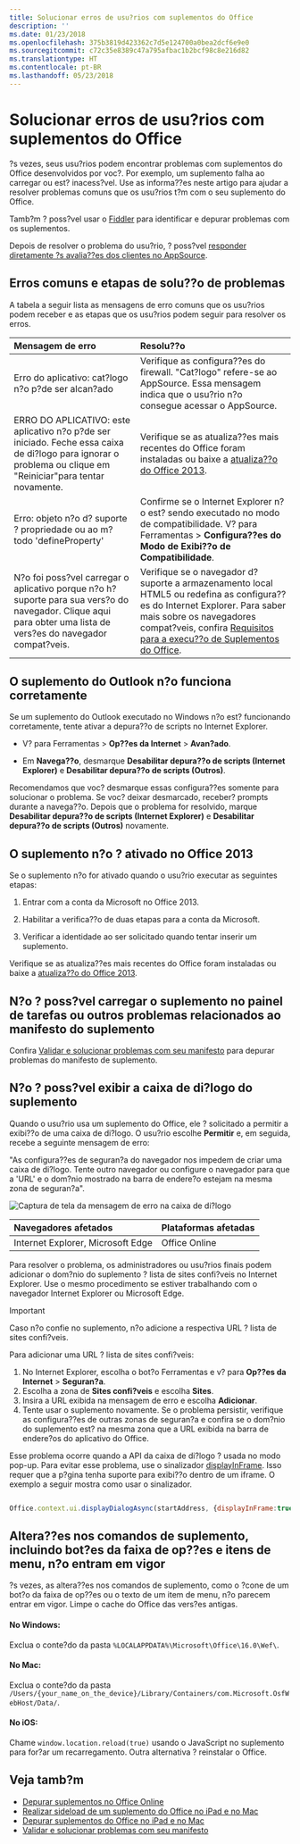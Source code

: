 ```yaml
---
title: Solucionar erros de usu?rios com suplementos do Office
description: ''
ms.date: 01/23/2018
ms.openlocfilehash: 375b3819d423362c7d5e124700a0bea2dcf6e9e0
ms.sourcegitcommit: c72c35e8389c47a795afbac1b2bcf98c8e216d82
ms.translationtype: HT
ms.contentlocale: pt-BR
ms.lasthandoff: 05/23/2018
---
```

# <a name="troubleshoot-user-errors-with-office-add-ins"></a>Solucionar erros de usu?rios com suplementos do Office

?s vezes, seus usu?rios podem encontrar problemas com suplementos do Office desenvolvidos por voc?. Por exemplo, um suplemento falha ao carregar ou est? inacess?vel. Use as informa??es neste artigo para ajudar a resolver problemas comuns que os usu?rios t?m com o seu suplemento do Office. 

Tamb?m ? poss?vel usar o [Fiddler](http://www.telerik.com/fiddler) para identificar e depurar problemas com os suplementos.

Depois de resolver o problema do usu?rio, ? poss?vel [responder diretamente ?s avalia??es dos clientes no AppSource](https://docs.microsoft.com/en-us/office/dev/store/create-effective-office-store-listings).

## <a name="common-errors-and-troubleshooting-steps"></a>Erros comuns e etapas de solu??o de problemas

A tabela a seguir lista as mensagens de erro comuns que os usu?rios podem receber e as etapas que os usu?rios podem seguir para resolver os erros.



|**Mensagem de erro**|**Resolu??o**|
|:-----|:-----|
|Erro do aplicativo: cat?logo n?o p?de ser alcan?ado|Verifique as configura??es do firewall. "Cat?logo" refere-se ao AppSource. Essa mensagem indica que o usu?rio n?o consegue acessar o AppSource.|
|ERRO DO APLICATIVO: este aplicativo n?o p?de ser iniciado. Feche essa caixa de di?logo para ignorar o problema ou clique em "Reiniciar"para tentar novamente.|Verifique se as atualiza??es mais recentes do Office foram instaladas ou baixe a [atualiza??o do Office 2013](https://support.microsoft.com/en-us/kb/2986156/).|
|Erro: objeto n?o d? suporte ? propriedade ou ao m?todo 'defineProperty'|Confirme se o Internet Explorer n?o est? sendo executado no modo de compatibilidade. V? para Ferramentas >  **Configura??es do Modo de Exibi??o de Compatibilidade**.|
|N?o foi poss?vel carregar o aplicativo porque n?o h? suporte para sua vers?o do navegador. Clique aqui para obter uma lista de vers?es do navegador compat?veis.|Verifique se o navegador d? suporte a armazenamento local HTML5 ou redefina as configura??es do Internet Explorer. Para saber mais sobre os navegadores compat?veis, confira [Requisitos para a execu??o de Suplementos do Office](../concepts/requirements-for-running-office-add-ins.md).|


## <a name="outlook-add-in-doesnt-work-correctly"></a>O suplemento do Outlook n?o funciona corretamente

Se um suplemento do Outlook executado no Windows n?o est? funcionando corretamente, tente ativar a depura??o de scripts no Internet Explorer. 


- V? para Ferramentas > **Op??es da Internet** > **Avan?ado**.
    
- Em **Navega??o**, desmarque **Desabilitar depura??o de scripts (Internet Explorer)** e **Desabilitar depura??o de scripts (Outros)**.
    
Recomendamos que voc? desmarque essas configura??es somente para solucionar o problema. Se voc? deixar desmarcado, receber? prompts durante a navega??o. Depois que o problema for resolvido, marque **Desabilitar depura??o de scripts (Internet Explorer)** e **Desabilitar depura??o de scripts (Outros)** novamente.


## <a name="add-in-doesnt-activate-in-office-2013"></a>O suplemento n?o ? ativado no Office 2013

Se o suplemento n?o for ativado quando o usu?rio executar as seguintes etapas:


1. Entrar com a conta da Microsoft no Office 2013.
    
2. Habilitar a verifica??o de duas etapas para a conta da Microsoft.
    
3. Verificar a identidade ao ser solicitado quando tentar inserir um suplemento.
    
Verifique se as atualiza??es mais recentes do Office foram instaladas ou baixe a [atualiza??o do Office 2013](https://support.microsoft.com/en-us/kb/2986156/).


## <a name="add-in-doesnt-load-in-task-pane-or-other-issues-with-the-add-in-manifest"></a>N?o ? poss?vel carregar o suplemento no painel de tarefas ou outros problemas relacionados ao manifesto do suplemento

Confira [Validar e solucionar problemas com seu manifesto](troubleshoot-manifest.md) para depurar problemas do manifesto de suplemento.


## <a name="add-in-dialog-box-cannot-be-displayed"></a>N?o ? poss?vel exibir a caixa de di?logo do suplemento

Quando o usu?rio usa um suplemento do Office, ele ? solicitado a permitir a exibi??o de uma caixa de di?logo. O usu?rio escolhe **Permitir** e, em seguida, recebe a seguinte mensagem de erro:

"As configura??es de seguran?a do navegador nos impedem de criar uma caixa de di?logo. Tente outro navegador ou configure o navegador para que a 'URL' e o dom?nio mostrado na barra de endere?o estejam na mesma zona de seguran?a".

![Captura de tela da mensagem de erro na caixa de di?logo](http://i.imgur.com/3mqmlgE.png)

|**Navegadores afetados**|**Plataformas afetadas**|
|:--------------------|:---------------------|
|Internet Explorer, Microsoft Edge|Office Online|

Para resolver o problema, os administradores ou usu?rios finais podem adicionar o dom?nio do suplemento ? lista de sites confi?veis no Internet Explorer. Use o mesmo procedimento se estiver trabalhando com o navegador Internet Explorer ou Microsoft Edge.

> [!IMPORTANT]
> Caso n?o confie no suplemento, n?o adicione a respectiva URL ? lista de sites confi?veis.

Para adicionar uma URL ? lista de sites confi?veis:

1. No Internet Explorer, escolha o bot?o Ferramentas e v? para **Op??es da Internet** > **Seguran?a**.
2. Escolha a zona de **Sites confi?veis** e escolha **Sites**.
3. Insira a URL exibida na mensagem de erro e escolha **Adicionar**.
4. Tente usar o suplemento novamente. Se o problema persistir, verifique as configura??es de outras zonas de seguran?a e confira se o dom?nio do suplemento est? na mesma zona que a URL exibida na barra de endere?os do aplicativo do Office.

Esse problema ocorre quando a API da caixa de di?logo ? usada no modo pop-up. Para evitar esse problema, use o sinalizador [displayInFrame](https://dev.office.com/reference/add-ins/shared/officeui.displaydialogasync). Isso requer que a p?gina tenha suporte para exibi??o dentro de um iframe. O exemplo a seguir mostra como usar o sinalizador.

```js

Office.context.ui.displayDialogAsync(startAddress, {displayInFrame:true}, callback);
```

## <a name="changes-to-add-in-commands-including-ribbon-buttons-and-menu-items-do-not-take-effect"></a>Altera??es nos comandos de suplemento, incluindo bot?es da faixa de op??es e itens de menu, n?o entram em vigor
?s vezes, as altera??es nos comandos de suplemento, como o ?cone de um bot?o da faixa de op??es ou o texto de um item de menu, n?o parecem entrar em vigor. Limpe o cache do Office das vers?es antigas.

#### <a name="for-windows"></a>No Windows:
Exclua o conte?do da pasta `%LOCALAPPDATA%\Microsoft\Office\16.0\Wef\`.

#### <a name="for-mac"></a>No Mac:
Exclua o conte?do da pasta `/Users/{your_name_on_the_device}/Library/Containers/com.Microsoft.OsfWebHost/Data/`.

#### <a name="for-ios"></a>No iOS:
Chame `window.location.reload(true)` usando o JavaScript no suplemento para for?ar um recarregamento. Outra alternativa ? reinstalar o Office.

## <a name="see-also"></a>Veja tamb?m

- [Depurar suplementos no Office Online](debug-add-ins-in-office-online.md) 
- [Realizar sideload de um suplemento do Office no iPad e no Mac](sideload-an-office-add-in-on-ipad-and-mac.md)  
- [Depurar suplementos do Office no iPad e no Mac](debug-office-add-ins-on-ipad-and-mac.md)  
- [Validar e solucionar problemas com seu manifesto](troubleshoot-manifest.md)
    
